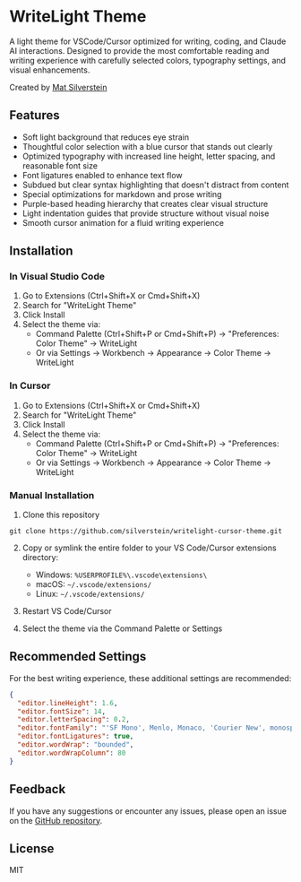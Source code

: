 # WriteLight Theme

A light theme for VSCode/Cursor optimized for writing, coding, and Claude AI interactions. Designed to provide the most comfortable reading and writing experience with carefully selected colors, typography settings, and visual enhancements.

Created by [Mat Silverstein](https://businessvacation.com)

## Features

- Soft light background that reduces eye strain
- Thoughtful color selection with a blue cursor that stands out clearly
- Optimized typography with increased line height, letter spacing, and reasonable font size
- Font ligatures enabled to enhance text flow
- Subdued but clear syntax highlighting that doesn't distract from content
- Special optimizations for markdown and prose writing
- Purple-based heading hierarchy that creates clear visual structure
- Light indentation guides that provide structure without visual noise
- Smooth cursor animation for a fluid writing experience

## Installation

### In Visual Studio Code

1. Go to Extensions (Ctrl+Shift+X or Cmd+Shift+X)
2. Search for "WriteLight Theme"
3. Click Install
4. Select the theme via:
   - Command Palette (Ctrl+Shift+P or Cmd+Shift+P) → "Preferences: Color Theme" → WriteLight
   - Or via Settings → Workbench → Appearance → Color Theme → WriteLight

### In Cursor

1. Go to Extensions (Ctrl+Shift+X or Cmd+Shift+X)
2. Search for "WriteLight Theme"
3. Click Install
4. Select the theme via:
   - Command Palette (Ctrl+Shift+P or Cmd+Shift+P) → "Preferences: Color Theme" → WriteLight
   - Or via Settings → Workbench → Appearance → Color Theme → WriteLight

### Manual Installation

1. Clone this repository
```
git clone https://github.com/silverstein/writelight-cursor-theme.git
```

2. Copy or symlink the entire folder to your VS Code/Cursor extensions directory:
   - Windows: `%USERPROFILE%\.vscode\extensions\`
   - macOS: `~/.vscode/extensions/`
   - Linux: `~/.vscode/extensions/`

3. Restart VS Code/Cursor
4. Select the theme via the Command Palette or Settings

## Recommended Settings

For the best writing experience, these additional settings are recommended:

```json
{
  "editor.lineHeight": 1.6,
  "editor.fontSize": 14,
  "editor.letterSpacing": 0.2,
  "editor.fontFamily": "'SF Mono', Menlo, Monaco, 'Courier New', monospace",
  "editor.fontLigatures": true,
  "editor.wordWrap": "bounded",
  "editor.wordWrapColumn": 80
}
```

## Feedback

If you have any suggestions or encounter any issues, please open an issue on the [GitHub repository](https://github.com/silverstein/writelight-cursor-theme/issues).

## License

MIT 